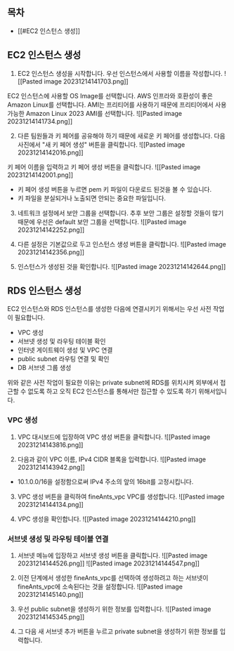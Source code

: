 ## 목차
- [[#EC2 인스턴스 생성]]

## EC2 인스턴스 생성

1. EC2 인스턴스 생성을 시작합니다. 우선 인스턴스에서 사용할 이름을 작성합니다.
![[Pasted image 20231214141703.png]]


EC2 인스턴스에 사용할 OS Image를 선택합니다. AWS 인프라와 호환성이 좋은 Amazon Linux를 선택합니다. AMI는 프리티어를 사용하기 때문에 프리티어에서 사용 가능한 Amazon Linux 2023 AMI를  선택합니다.
![[Pasted image 20231214141734.png]]

2. 다른 팀원들과 키 페어를 공유해야 하기 때문에 새로운 키 페어를 생성합니다. 다음 사진에서 "새 키 페어 생성" 버튼을 클릭합니다.
![[Pasted image 20231214142016.png]]

키 페어 이름을 입력하고 키 페어 생성 버튼을 클릭합니다.
![[Pasted image 20231214142001.png]]
- 키 페어 생성 버튼을 누르면 pem 키 파일이 다운로드 된것을 볼 수 있습니다.
- 키 파일을 분실되거나 노출되면 안되는 중요한 파일입니다.

3. 네트워크 설정에서 보안 그룹을 선택합니다. 추후 보안 그룹은 설정할 것들이 많기 때문에 우선은 default 보안 그룹을 선택합니다.
![[Pasted image 20231214142252.png]]

4. 다른 설정은 기본값으로 두고 인스턴스 생성 버튼을 클릭합니다.
![[Pasted image 20231214142356.png]]

5. 인스턴스가 생성된 것을 확인합니다.
![[Pasted image 20231214142644.png]]

## RDS 인스턴스 생성
EC2 인스턴스와 RDS 인스턴스를 생성한 다음에 연결시키기 위해서는 우선 사전 작업이 필요합니다.
- VPC 생성
- 서브넷 생성 및 라우팅 테이블 확인
- 인터넷 게이트웨이 생성 및 VPC 연결
- public subnet 라우팅 연결 및 확인
- DB 서브넷 그룹 생성

위와 같은 사전 작업이 필요한 이유는 private subnet에 RDS를 위치시켜 외부에서 접근할 수 없도록 하고 오직 EC2 인스턴스를 통해서만 접근할 수 있도록 하기 위해서입니다.

### VPC 생성
1. VPC 대시보드에 입장하여 VPC 생성 버튼을 클릭합니다.
![[Pasted image 20231214143816.png]]

2. 다음과 같이 VPC 이름, IPv4 CIDR 블록을 입력합니다.
![[Pasted image 20231214143942.png]]
- 10.1.0.0/16을 설정함으로써 IPv4 주소의 앞의 16bit를 고정시킵니다.

3. VPC 생성 버튼을 클릭하여 fineAnts_vpc VPC를 생성합니다.
![[Pasted image 20231214144134.png]]

4. VPC 생성을 확인합니다.
![[Pasted image 20231214144210.png]]

### 서브넷 생성 및 라우팅 테이블 연결
1. 서브넷 메뉴에 입장하고 서브넷 생성 버튼을 클릭합니다.
![[Pasted image 20231214144526.png]]
![[Pasted image 20231214144547.png]]

2. 이전 단계에서 생성한 fineAnts_vpc를 선택하여 생성하려고 하는 서브넷이 fineAnts_vpc에 소속된다는 것을 설정합니다.
![[Pasted image 20231214145140.png]]

3. 우선 public subnet을 생성하기 위한 정보를 입력합니다.
![[Pasted image 20231214145345.png]]

4. 그 다음 새 서브넷 추가 버튼을 누르고 private subnet을 생성하기 위한 정보를 입력합니다.

